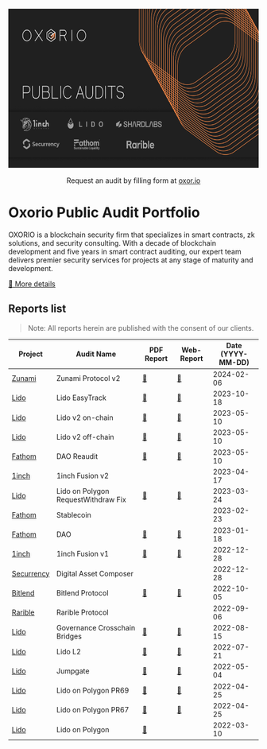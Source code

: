 <p align="center">
  <img width="640" height="320" src="./oxorio.jpg">
</p>

<p align="center">
 Request an audit by filling form at <a href="https://oxor.io/">oxor.io</a>
</p>

# Oxorio Public Audit Portfolio
OXORIO is a blockchain security firm that specializes in smart contracts, zk solutions, and security consulting. With a decade of blockchain development and five years in smart contract auditing, our expert team delivers premier security services for projects at any stage of maturity and development.

[📑 More details](./oxorio.pdf)

## Reports list
> Note: All reports herein are published with the consent of our clients.

| Project | Audit Name | PDF Report | Web-Report | Date (YYYY-MM-DD) |
|---|---|---|---|---|
| [Zunami](https://www.zunami.io/) | Zunami Protocol v2 | [📄](./Zunami/Zunami_Protocol_v2.pdf "Read audit report") | [📑](https://audits.oxor.io/reports/-NpyX0pQGzgLJqd-gSc2 "Read web report") | 2024-02-06 |
| [Lido](https://lido.fi/) | Lido EasyTrack | [📄](./Lido/Lido_Easytrack.pdf "Read audit report") | [📑](https://audits.oxor.io/reports/-Ni0CDaFX7Bi16v7UGo_ "Read web report") | 2023-10-18 |
| [Lido](https://lido.fi/) | Lido v2 on-chain | [📄](./Lido/Lido_v2_on_chain.pdf "Read audit report") | [📑](https://audits.oxor.io/reports/-N_rKiHMrKQv7ILXUoML "Read web report") | 2023-05-10 |
| [Lido](https://lido.fi/) | Lido v2 off-chain | [📄](./Lido/Lido_v2_off_chain.pdf "Read audit report") | [📑](https://audits.oxor.io/reports/-NaMQzF2U-4vp24DOJ7R "Read web report") | 2023-05-10 |
| [Fathom](https://fathom.fi/) | DAO Reaudit | [📄](./Fathom/DAO_Reaudit.pdf "Read audit report") | [📑](https://audits.oxor.io/reports/-Nakz-u930WdgP82CZu2 "Read web report") | 2023-05-10 |
| [1inch](https://1inch.io/) | 1inch Fusion v2 | | | 2023-04-17 |
| [Lido](https://lido.fi/) | Lido on Polygon RequestWithdraw Fix | [📄](./Lido/Lido_on_Polygon_RequestWithdraw_Fix.pdf "Read audit report") | [📑](https://audits.oxor.io/reports/-NakzTXP4P5gDSch1GiQ "Read web report") | 2023-03-24 |
| [Fathom](https://fathom.fi/) | Stablecoin | | | 2023-02-23 |
| [Fathom](https://fathom.fi/) | DAO | [📄](./Fathom/DAO.pdf "Read audit report") | [📑](https://audits.oxor.io/reports/-Nakz-u930WdgP82CZu2 "Read web report") | 2023-01-18 |
| [1inch](https://1inch.io/) | 1inch Fusion v1 | [📄](./1inch/Fusion_mode_v1.pdf "Read audit report") | [📑](https://audits.oxor.io/reports/-Nal2wu48CmIgukjmUwI "Read web report") | 2022-12-28 |
| [Securrency](https://securrency.com/) | Digital Asset Composer | | | 2022-12-28 |
| [Bitlend](https://bitlend.fi/) | Bitlend Protocol | [📄](./Bitlend/Bitlend.pdf "Read audit report") | [📑](https://audits.oxor.io/reports/-Nal4Ef2_4806CwGjd84 "Read web report") | 2022-10-05 |
| [Rarible](https://rarible.com/) | Rarible Protocol | | | 2022-09-06 |
| [Lido](https://lido.fi/) | Governance Crosschain Bridges | [📄](./Lido/Governance_Crosschain_Bridges.pdf "Read audit report") | [📑](https://audits.oxor.io/reports/-NapPvPtIxs_kd6q8aEq "Read web report") | 2022-08-15 |
| [Lido](https://lido.fi/) | Lido L2 | [📄](./Lido/Lido_L2.pdf "Read audit report") | [📑](https://audits.oxor.io/reports/-NapZrjJ18Wu4YXijRmz "Read web report") | 2022-07-21 |
| [Lido](https://lido.fi/) | Jumpgate | [📄](./Lido/Jumpgate%20Report.pdf "Read audit report") | [📑](https://audits.oxor.io/reports/-Nap_atSbm-LutqP8TRZ "Read web report") | 2022-05-04 |
| [Lido](https://lido.fi/) | Lido on Polygon PR69 | [📄](./Lido/Lido%20on%20Polygon%20PR69%20Report.pdf "Read audit report") | [📑](https://audits.oxor.io/reports/-NapaqA4HTV5Kut_dqZS "Read web report") | 2022-04-25 |
| [Lido](https://lido.fi/) | Lido on Polygon PR67 | [📄](./Lido/Lido%20on%20Polygon%20PR67%20Report.pdf "Read audit report") | [📑](https://audits.oxor.io/reports/-Napxdo4VHsuWTQPyw87 "Read web report") | 2022-04-25 |
| [Lido](https://lido.fi/) | Lido on Polygon | [📄](./Lido/Lido%20on%20Polygon%20Report.pdf "Read audit report") | | 2022-03-10 |
